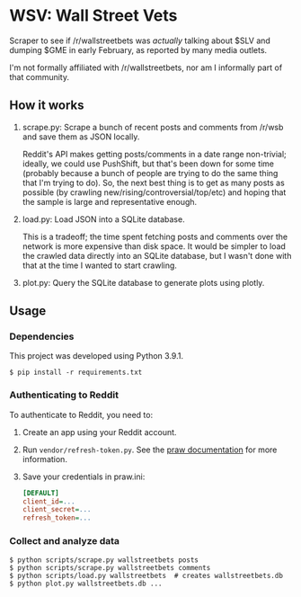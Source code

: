 # WSV: Wall Street Vets

Scraper to see if /r/wallstreetbets was *actually* talking about $SLV and
dumping $GME in early February, as reported by many media outlets.

I'm not formally affiliated with /r/wallstreetbets, nor am I informally part of
that community.

## How it works

1. scrape.py: Scrape a bunch of recent posts and comments from /r/wsb and save
   them as JSON locally.

   Reddit's API makes getting posts/comments in a date range non-trivial;
   ideally, we could use PushShift, but that's been down for some time (probably
   because a bunch of people are trying to do the same thing that I'm trying to
   do). So, the next best thing is to get as many posts as possible (by crawling
   new/rising/controversial/top/etc) and hoping that the sample is large and
   representative enough.

2. load.py: Load JSON into a SQLite database.

   This is a tradeoff; the time spent fetching posts and comments over the
   network is more expensive than disk space. It would be simpler to load the
   crawled data directly into an SQLite database, but I wasn't done with that at
   the time I wanted to start crawling.

3. plot.py: Query the SQLite database to generate plots using plotly.


## Usage

### Dependencies

This project was developed using Python 3.9.1.

```console
$ pip install -r requirements.txt
```

### Authenticating to Reddit

To authenticate to Reddit, you need to:

1. Create an app using your Reddit account.

2. Run `vendor/refresh-token.py`. See the [praw
   documentation](https://praw.readthedocs.io/en/latest/getting_started/authentication.html#code-flow)
   for more information.

3. Save your credentials in praw.ini:

   ```ini
   [DEFAULT]
   client_id=...
   client_secret=...
   refresh_token=...
   ```

### Collect and analyze data

```console
$ python scripts/scrape.py wallstreetbets posts
$ python scripts/scrape.py wallstreetbets comments
$ python scripts/load.py wallstreetbets  # creates wallstreetbets.db
$ python plot.py wallstreetbets.db ...
```
